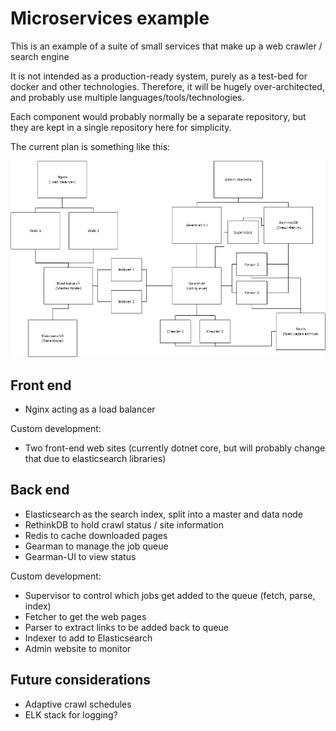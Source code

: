 # Microservices example

This is an example of a suite of small services that make up a web crawler / search engine

It is not intended as a production-ready system, purely as a test-bed for docker and other technologies.  Therefore, it will be hugely over-architected, and probably use multiple languages/tools/technologies.

Each component would probably normally be a separate repository, but they are kept in a single repository here for simplicity.

The current plan is something like this:

![architecture](/docs/diagrams/Architecture.png)

## Front end

* Nginx acting as a load balancer

Custom development:
* Two front-end web sites (currently dotnet core, but will probably change that due to elasticsearch libraries)

## Back end
* Elasticsearch as the search index, split into a master and data node
* RethinkDB to hold crawl status / site information
* Redis to cache downloaded pages
* Gearman to manage the job queue
* Gearman-UI to view status

Custom development:
* Supervisor to control which jobs get added to the queue (fetch, parse, index)
* Fetcher to get the web pages
* Parser to extract links to be added back to queue
* Indexer to add to Elasticsearch
* Admin website to monitor

## Future considerations

* Adaptive crawl schedules
* ELK stack for logging?


